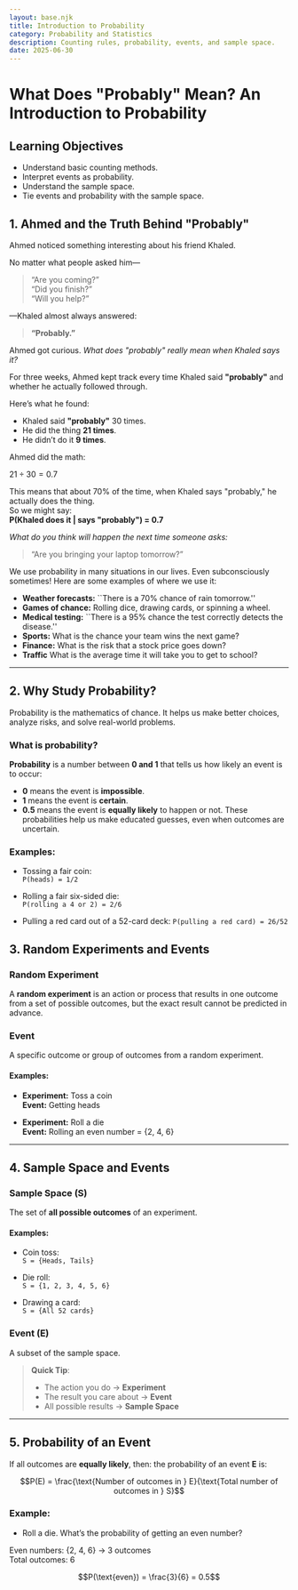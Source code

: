 ```yaml
---
layout: base.njk
title: Introduction to Probability
category: Probability and Statistics
description: Counting rules, probability, events, and sample space.
date: 2025-06-30
---
```


# What Does "Probably" Mean? An Introduction to Probability

## Learning Objectives
- Understand basic counting methods.
- Interpret events as probability.
- Understand the sample space.
- Tie events and probability with the sample space.

## 1. Ahmed and the Truth Behind "Probably"

Ahmed noticed something interesting about his friend Khaled.

No matter what people asked him—  
> “Are you coming?”  
> “Did you finish?”  
> “Will you help?”  

—Khaled almost always answered:  
> **“Probably.”**

Ahmed got curious. *What does "probably" really mean when Khaled says it?*

For three weeks, Ahmed kept track every time Khaled said **"probably"** and whether he actually followed through.

Here’s what he found:

- Khaled said **"probably"** 30 times.  
- He did the thing **21 times**.  
- He didn’t do it **9 times**.

Ahmed did the math:

$21 ÷ 30 = 0.7$

This means that about 70% of the time, when Khaled says "probably," he actually does the thing.  
So we might say:  
**P(Khaled does it | says "probably") = 0.7**


*What do you think will happen the next time someone asks:*
> “Are you bringing your laptop tomorrow?”

We use probability in many situations in our lives. Even subconsciously sometimes! Here are some examples of where we use it: 

- **Weather forecasts:** ``There is a 70\% chance of rain tomorrow.''
- **Games of chance:** Rolling dice, drawing cards, or spinning a wheel.
- **Medical testing:** ``There is a 95\% chance the test correctly detects the disease.''
- **Sports:** What is the chance your team wins the next game?
- **Finance:** What is the risk that a stock price goes down?
- **Traffic** What is the average time it will take you to get to school?
 ---

## 2. Why Study Probability?
Probability is the mathematics of chance. It helps us make better choices, analyze risks, and solve real-world problems. 

### What is probability?

**Probability** is a number between **0 and 1** that tells us how likely an event is to occur:

- **0** means the event is **impossible**.
- **1** means the event is **certain**.
- **0.5** means the event is **equally likely** to happen or not.
These probabilities help us make educated guesses, even when outcomes are uncertain.


### Examples:

- Tossing a fair coin:  
  `P(heads) = 1/2`

- Rolling a fair six-sided die:  
  `P(rolling a 4 or 2) = 2/6`

- Pulling a red card out of a 52-card deck: 
    `P(pulling a red card) = 26/52`


## 3. Random Experiments and Events

### Random Experiment

A **random experiment** is an action or process that results in one outcome from a set of possible outcomes, but the exact result cannot be predicted in advance.


### Event

A specific outcome or group of outcomes from a random experiment.

#### Examples:

- **Experiment:** Toss a coin  
  **Event:** Getting heads

- **Experiment:** Roll a die  
  **Event:** Rolling an even number = {2, 4, 6}

---

## 4. Sample Space and Events

### Sample Space (S)

The set of **all possible outcomes** of an experiment.

#### Examples:

- Coin toss:  
  `S = {Heads, Tails}`

- Die roll:  
  `S = {1, 2, 3, 4, 5, 6}`

- Drawing a card:  
  `S = {All 52 cards}`

### Event (E)

A subset of the sample space.

> **Quick Tip**:  
> - The action you do → **Experiment**  
> - The result you care about → **Event**  
> - All possible results → **Sample Space**

---

## 5. Probability of an Event

If all outcomes are **equally likely**, then:
the probability of an event **E** is:

$$P(E) = \frac{\text{Number of outcomes in } E}{\text{Total number of outcomes in } S}$$

### Example:

- Roll a die. What’s the probability of getting an even number?

Even numbers: {2, 4, 6} → 3 outcomes  
Total outcomes: 6

$$P(\text{even}) = \frac{3}{6} = 0.5$$

